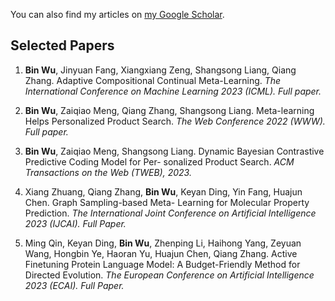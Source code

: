 You can also find my articles on [my Google Scholar](https://scholar.google.com/citations?user=2ZHjpDcAAAAJ&hl=en).

## Selected Papers

1. **Bin Wu**, Jinyuan Fang, Xiangxiang Zeng, Shangsong Liang, Qiang Zhang. Adaptive Compositional Continual
Meta-Learning. *The International Conference on Machine Learning 2023 (ICML). Full paper.*

2. **Bin Wu**, Zaiqiao Meng, Qiang Zhang, Shangsong Liang. Meta-learning Helps Personalized Product Search.
*The Web Conference 2022 (WWW). Full paper.*

3. **Bin Wu**, Zaiqiao Meng, Shangsong Liang. Dynamic Bayesian Contrastive Predictive Coding Model for Per-
sonalized Product Search. *ACM Transactions on the Web (TWEB), 2023.*

4. Xiang Zhuang, Qiang Zhang, **Bin Wu**, Keyan Ding, Yin Fang, Huajun Chen. Graph Sampling-based Meta-
Learning for Molecular Property Prediction. *The International Joint Conference on Artificial Intelligence 2023
(IJCAI). Full Paper.*

5. Ming Qin, Keyan Ding, **Bin Wu**, Zhenping Li, Haihong Yang, Zeyuan Wang, Hongbin Ye, Haoran Yu, Huajun Chen, Qiang Zhang. Active Finetuning Protein Language Model:
A Budget-Friendly Method for Directed Evolution. *The European Conference on Artificial Intelligence 2023
(ECAI). Full Paper.*